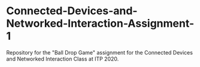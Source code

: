 # Connected-Devices-and-Networked-Interaction-Assignment-1
Repository for the "Ball Drop Game" assignment for the Connected Devices and Networked Interaction Class at ITP 2020.
